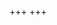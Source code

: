 +++
+++

<canvas id="interactive_example"></canvas>

<script type="module">
import init from './wasm-bindgen/nprs_gd_reach.js'
init()
</script>

